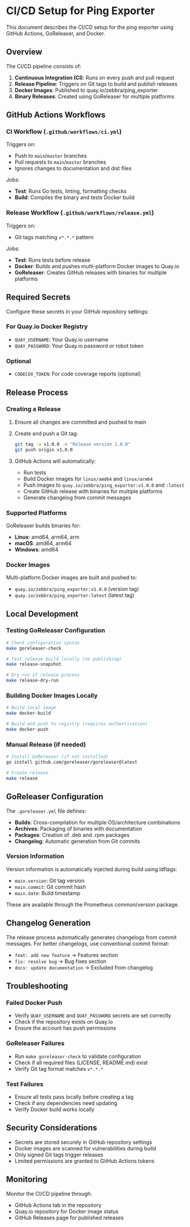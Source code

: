 # CI/CD Setup for Ping Exporter

This document describes the CI/CD setup for the ping exporter using GitHub Actions, GoReleaser, and Docker.

## Overview

The CI/CD pipeline consists of:

1. **Continuous Integration (CI)**: Runs on every push and pull request
2. **Release Pipeline**: Triggers on Git tags to build and publish releases
3. **Docker Images**: Published to quay.io/zebbra/ping_exporter
4. **Binary Releases**: Created using GoReleaser for multiple platforms

## GitHub Actions Workflows

### CI Workflow (`.github/workflows/ci.yml`)

Triggers on:
- Push to `main`/`master` branches
- Pull requests to `main`/`master` branches
- Ignores changes to documentation and dist files

Jobs:
- **Test**: Runs Go tests, linting, formatting checks
- **Build**: Compiles the binary and tests Docker build

### Release Workflow (`.github/workflows/release.yml`)

Triggers on:
- Git tags matching `v*.*.*` pattern

Jobs:
- **Test**: Runs tests before release
- **Docker**: Builds and pushes multi-platform Docker images to Quay.io
- **GoReleaser**: Creates GitHub releases with binaries for multiple platforms

## Required Secrets

Configure these secrets in your GitHub repository settings:

### For Quay.io Docker Registry
- `QUAY_USERNAME`: Your Quay.io username
- `QUAY_PASSWORD`: Your Quay.io password or robot token

### Optional
- `CODECOV_TOKEN`: For code coverage reports (optional)

## Release Process

### Creating a Release

1. Ensure all changes are committed and pushed to main
2. Create and push a Git tag:
   ```bash
   git tag -a v1.0.0 -m "Release version 1.0.0"
   git push origin v1.0.0
   ```

3. GitHub Actions will automatically:
   - Run tests
   - Build Docker images for `linux/amd64` and `linux/arm64`
   - Push images to `quay.io/zebbra/ping_exporter:v1.0.0` and `:latest`
   - Create GitHub release with binaries for multiple platforms
   - Generate changelog from commit messages

### Supported Platforms

GoReleaser builds binaries for:
- **Linux**: amd64, arm64, arm
- **macOS**: amd64, arm64
- **Windows**: amd64

### Docker Images

Multi-platform Docker images are built and pushed to:
- `quay.io/zebbra/ping_exporter:v1.0.0` (version tag)
- `quay.io/zebbra/ping_exporter:latest` (latest tag)

## Local Development

### Testing GoReleaser Configuration

```bash
# Check configuration syntax
make goreleaser-check

# Test release build locally (no publishing)
make release-snapshot

# Dry run of release process
make release-dry-run
```

### Building Docker Images Locally

```bash
# Build local image
make docker-build

# Build and push to registry (requires authentication)
make docker-push
```

### Manual Release (if needed)

```bash
# Install GoReleaser (if not installed)
go install github.com/goreleaser/goreleaser@latest

# Create release
make release
```

## GoReleaser Configuration

The `.goreleaser.yml` file defines:

- **Builds**: Cross-compilation for multiple OS/architecture combinations
- **Archives**: Packaging of binaries with documentation
- **Packages**: Creation of .deb and .rpm packages
- **Changelog**: Automatic generation from Git commits

### Version Information

Version information is automatically injected during build using ldflags:
- `main.version`: Git tag version
- `main.commit`: Git commit hash
- `main.date`: Build timestamp

These are available through the Prometheus common/version package.

## Changelog Generation

The release process automatically generates changelogs from commit messages. For better changelogs, use conventional commit format:

- `feat: add new feature` → Features section
- `fix: resolve bug` → Bug fixes section
- `docs: update documentation` → Excluded from changelog

## Troubleshooting

### Failed Docker Push
- Verify `QUAY_USERNAME` and `QUAY_PASSWORD` secrets are set correctly
- Check if the repository exists on Quay.io
- Ensure the account has push permissions

### GoReleaser Failures
- Run `make goreleaser-check` to validate configuration
- Check if all required files (LICENSE, README.md) exist
- Verify Git tag format matches `v*.*.*`

### Test Failures
- Ensure all tests pass locally before creating a tag
- Check if any dependencies need updating
- Verify Docker build works locally

## Security Considerations

- Secrets are stored securely in GitHub repository settings
- Docker images are scanned for vulnerabilities during build
- Only signed Git tags trigger releases
- Limited permissions are granted to GitHub Actions tokens

## Monitoring

Monitor the CI/CD pipeline through:
- GitHub Actions tab in the repository
- Quay.io repository for Docker image status
- GitHub Releases page for published releases